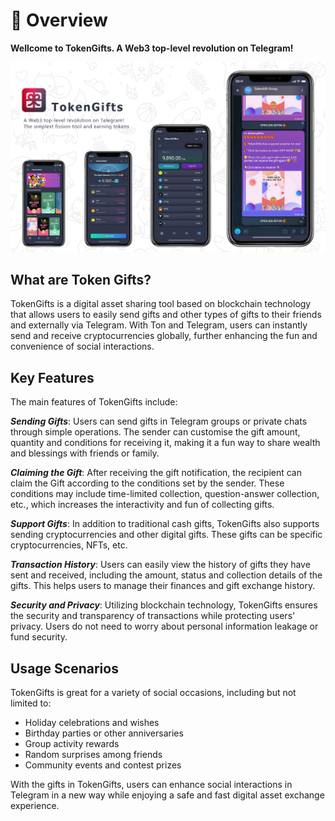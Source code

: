 # 🎉 Overview

**Wellcome to TokenGifts. A Web3 top-level revolution on Telegram!**

![1733388587203](image/index/1733388587203.jpg)

## **What are Token Gifts**?

TokenGifts is a digital asset sharing tool based on blockchain technology that allows users to easily send gifts and other types of gifts to their friends and externally via Telegram. With Ton and Telegram, users can instantly send and receive cryptocurrencies globally, further enhancing the fun and convenience of social interactions.

## **Key Features**

The main features of TokenGifts include:

**_Sending Gifts_**: Users can send gifts in Telegram groups or private chats through simple operations. The sender can customise the gift amount, quantity and conditions for receiving it, making it a fun way to share wealth and blessings with friends or family.

**_Claiming the Gift_**: After receiving the gift notification, the recipient can claim the Gift according to the conditions set by the sender. These conditions may include time-limited collection, question-answer collection, etc., which increases the interactivity and fun of collecting gifts.

**_Support Gifts_**: In addition to traditional cash gifts, TokenGifts also supports sending cryptocurrencies and other digital gifts. These gifts can be specific cryptocurrencies, NFTs, etc.

**_Transaction History_**: Users can easily view the history of gifts they have sent and received, including the amount, status and collection details of the gifts. This helps users to manage their finances and gift exchange history.

**_Security and Privacy_**: Utilizing blockchain technology, TokenGifts ensures the security and transparency of transactions while protecting users' privacy. Users do not need to worry about personal information leakage or fund security.

## **Usage Scenarios**

TokenGifts is great for a variety of social occasions, including but not limited to:

- Holiday celebrations and wishes
- Birthday parties or other anniversaries
- Group activity rewards
- Random surprises among friends
- Community events and contest prizes

With the gifts in TokenGifts, users can enhance social interactions in Telegram in a new way while enjoying a safe and fast digital asset exchange experience.
